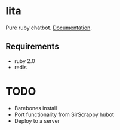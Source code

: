 lita
=====================================================================

Pure ruby chatbot. [Documentation](http://jimmycuadra.github.io/lita/).

Requirements
---------------------------------------------------------------------
- ruby 2.0
- redis

TODO
=====================================================================
- Barebones install
- Port functionality from SirScrappy hubot
- Deploy to a server
